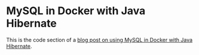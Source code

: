 # MySQL in Docker with Java Hibernate

This is the code section of a [blog post on using MySQL in Docker with Java Hibernate]().
